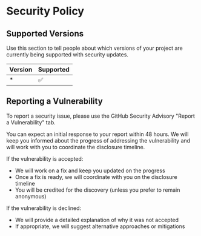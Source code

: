 # Security Policy

## Supported Versions

Use this section to tell people about which versions of your project are
currently being supported with security updates.

| Version | Supported          |
| ------- | ------------------ |
| *       | :white_check_mark: |

## Reporting a Vulnerability

To report a security issue, please use the GitHub Security Advisory "Report a Vulnerability" tab.

You can expect an initial response to your report within 48 hours. We will keep you informed about the progress of addressing the vulnerability and will work with you to coordinate the disclosure timeline.

If the vulnerability is accepted:
- We will work on a fix and keep you updated on the progress
- Once a fix is ready, we will coordinate with you on the disclosure timeline
- You will be credited for the discovery (unless you prefer to remain anonymous)

If the vulnerability is declined:
- We will provide a detailed explanation of why it was not accepted
- If appropriate, we will suggest alternative approaches or mitigations